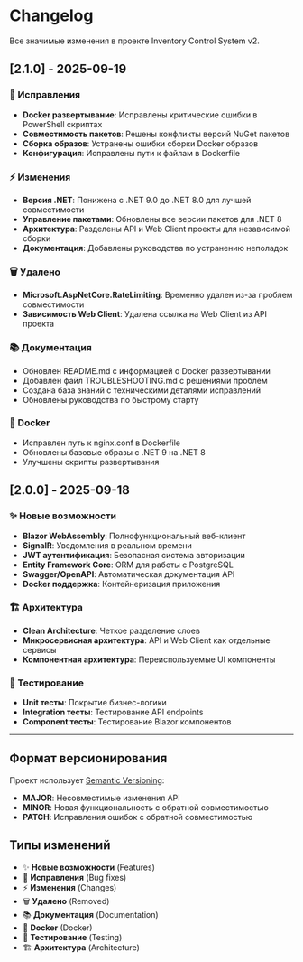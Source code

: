 # Changelog

Все значимые изменения в проекте Inventory Control System v2.

## [2.1.0] - 2025-09-19

### 🔧 Исправления
- **Docker развертывание**: Исправлены критические ошибки в PowerShell скриптах
- **Совместимость пакетов**: Решены конфликты версий NuGet пакетов
- **Сборка образов**: Устранены ошибки сборки Docker образов
- **Конфигурация**: Исправлены пути к файлам в Dockerfile

### ⚡ Изменения
- **Версия .NET**: Понижена с .NET 9.0 до .NET 8.0 для лучшей совместимости
- **Управление пакетами**: Обновлены все версии пакетов для .NET 8
- **Архитектура**: Разделены API и Web Client проекты для независимой сборки
- **Документация**: Добавлены руководства по устранению неполадок

### 🗑️ Удалено
- **Microsoft.AspNetCore.RateLimiting**: Временно удален из-за проблем совместимости
- **Зависимость Web Client**: Удалена ссылка на Web Client из API проекта

### 📚 Документация
- Обновлен README.md с информацией о Docker развертывании
- Добавлен файл TROUBLESHOOTING.md с решениями проблем
- Создана база знаний с техническими деталями исправлений
- Обновлены руководства по быстрому старту

### 🐳 Docker
- Исправлен путь к nginx.conf в Dockerfile
- Обновлены базовые образы с .NET 9 на .NET 8
- Улучшены скрипты развертывания

## [2.0.0] - 2025-09-18

### ✨ Новые возможности
- **Blazor WebAssembly**: Полнофункциональный веб-клиент
- **SignalR**: Уведомления в реальном времени
- **JWT аутентификация**: Безопасная система авторизации
- **Entity Framework Core**: ORM для работы с PostgreSQL
- **Swagger/OpenAPI**: Автоматическая документация API
- **Docker поддержка**: Контейнеризация приложения

### 🏗️ Архитектура
- **Clean Architecture**: Четкое разделение слоев
- **Микросервисная архитектура**: API и Web Client как отдельные сервисы
- **Компонентная архитектура**: Переиспользуемые UI компоненты

### 🧪 Тестирование
- **Unit тесты**: Покрытие бизнес-логики
- **Integration тесты**: Тестирование API endpoints
- **Component тесты**: Тестирование Blazor компонентов

---

## Формат версионирования

Проект использует [Semantic Versioning](https://semver.org/):
- **MAJOR**: Несовместимые изменения API
- **MINOR**: Новая функциональность с обратной совместимостью
- **PATCH**: Исправления ошибок с обратной совместимостью

## Типы изменений

- ✨ **Новые возможности** (Features)
- 🔧 **Исправления** (Bug fixes)
- ⚡ **Изменения** (Changes)
- 🗑️ **Удалено** (Removed)
- 📚 **Документация** (Documentation)
- 🐳 **Docker** (Docker)
- 🧪 **Тестирование** (Testing)
- 🏗️ **Архитектура** (Architecture)
